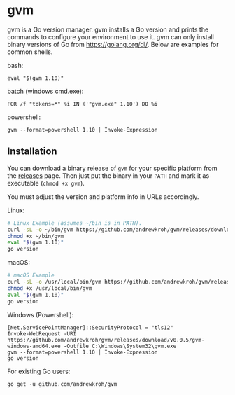 gvm
===

gvm is a Go version manager. gvm installs a Go version and prints the commands
to configure your environment to use it. gvm can only install binary versions of
Go from https://golang.org/dl/. Below are examples for common shells.

bash:

`eval "$(gvm 1.10)"`

batch (windows cmd.exe):


`FOR /f "tokens=*" %i IN ('"gvm.exe" 1.10') DO %i`

powershell:

`gvm --format=powershell 1.10 | Invoke-Expression`

Installation
------------

You can download a binary release of `gvm` for your specific platform from the
[releases](https://github.com/andrewkroh/gvm/releases) page. Then just put the
binary in your `PATH` and mark it as executable (`chmod +x gvm`).

You must adjust the version and platform info in URLs accordingly.

Linux:

``` bash
# Linux Example (assumes ~/bin is in PATH).
curl -sL -o ~/bin/gvm https://github.com/andrewkroh/gvm/releases/download/v0.0.5/gvm-linux-amd64
chmod +x ~/bin/gvm
eval "$(gvm 1.10)"
go version
```

macOS:

``` bash
# macOS Example
curl -sL -o /usr/local/bin/gvm https://github.com/andrewkroh/gvm/releases/download/v0.0.5/gvm-darwin-amd64
chmod +x /usr/local/bin/gvm
eval "$(gvm 1.10)"
go version
```

Windows (Powershell):

```
[Net.ServicePointManager]::SecurityProtocol = "tls12"
Invoke-WebRequest -URI https://github.com/andrewkroh/gvm/releases/download/v0.0.5/gvm-windows-amd64.exe -Outfile C:\Windows\System32\gvm.exe
gvm --format=powershell 1.10 | Invoke-Expression
go version
```

For existing Go users:

`go get -u github.com/andrewkroh/gvm`
